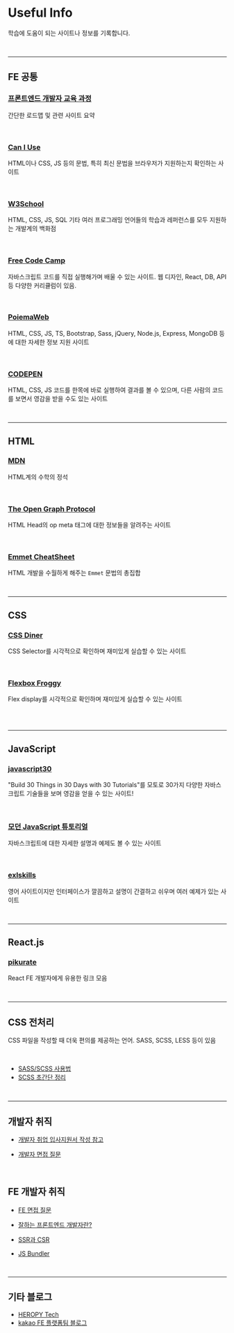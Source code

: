 # Useful Info

학습에 도움이 되는 사이트나 정보를 기록합니다.

<br>

---

## FE 공통

### [프론트엔드 개발자 교육 과정](https://velog.io/@gwak2837/%ED%94%84%EB%A1%A0%ED%8A%B8%EC%97%94%EB%93%9C-%EA%B0%9C%EB%B0%9C%EC%9E%90-%EA%B5%90%EC%9C%A1%EA%B3%BC%EC%A0%95)

간단한 로드맵 및 관련 사이트 요약

<br>

### [Can I Use](https://caniuse.com/)

HTML이나 CSS, JS 등의 문법, 특히 최신 문법을 브라우저가 지원하는지 확인하는 사이트

<br>

### [W3School](https://www.w3schools.com/)

HTML, CSS, JS, SQL 기타 여러 프로그래밍 언어들의 학습과 레퍼런스를 모두 지원하는 개발계의 백화점

<br>

### [Free Code Camp](https://www.freecodecamp.org/learn/)

자바스크립트 코드를 직접 실행해가며 배울 수 있는 사이트. 웹 디자인, React, DB, API 등 다양한 커리큘럼이 있음.

<br>

### [PoiemaWeb](https://poiemaweb.com/)

HTML, CSS, JS, TS, Bootstrap, Sass, jQuery, Node.js, Express, MongoDB 등에 대한 자세한 정보 지원 사이트

<br>

### [CODEPEN](https://codepen.io/?cursor=ZD0xJm89MCZwPTEmdj02NzI1Nw==)

HTML, CSS, JS 코드를 한목에 바로 실행하여 결과를 볼 수 있으며, 다른 사람의 코드를 보면서 영감을 받을 수도 있는 사이트

<br>

---

## HTML

### [MDN](https://developer.mozilla.org/ko/docs/Web/HTML)

HTML계의 수학의 정석

<br>

### [The Open Graph Protocol](https://ogp.me/)

HTML Head의 op meta 태그에 대한 정보들을 알려주는 사이트

<br>

### [Emmet CheatSheet](https://docs.emmet.io/cheat-sheet/)

HTML 개발을 수월하게 해주는 `Emmet` 문법의 총집합

<br>

---

## CSS

### [CSS Diner](https://flukeout.github.io/)

CSS Selector를 시각적으로 확인하며 재미있게 실습할 수 있는 사이트

<br>

### [Flexbox Froggy](https://flexboxfroggy.com/#ko)

Flex display를 시각적으로 확인하며 재미있게 실습할 수 있는 사이트

<br>

<br>

---

## JavaScript

### [javascript30](https://javascript30.com/)

"Build 30 Things in 30 Days with 30 Tutorials"를 모토로 30가지 다양한 자바스크립트 기술들을 보며 영감을 얻을 수 있는 사이트!

<br>

### [모던 JavaScript 튜토리얼](https://ko.javascript.info/)

자바스크립트에 대한 자세한 설명과 예제도 볼 수 있는 사이트

<br>

### [exlskills](https://exlskills.com/learn-en/courses/javascript-fundamentals-basics_javascript/conditional-statements-zgrXFcSqdfIF/the-if-statements-YcHrGQKxvTOI/if-else-statement-LdCCphLKupcQ)

영어 사이트이지만 인터페이스가 깔끔하고 설명이 간결하고 쉬우며 여러 예제가 있는 사이트

<br>

---

## React.js

### [pikurate](https://www.pikurate.com/pik/react-%ED%94%84%EB%A1%A0%ED%8A%B8-%EA%B0%9C%EB%B0%9C%EC%9E%90-%EC%9C%A0%EC%9A%A9%ED%95%9C-%EB%A7%81%ED%81%AC%EB%93%A4?category=%ED%85%8C%EC%8A%A4%ED%8A%B8)

React FE 개발자에게 유용한 링크 모음

<br>

---

## CSS 전처리

CSS 파일을 작성할 때 더욱 편의를 제공하는 언어. SASS, SCSS, LESS 등이 있음

<br>

- [SASS/SCSS 사용법](https://pinokio0702.tistory.com/311?category=471985)
- [SCSS 초간단 정리](https://pinokio0702.tistory.com/312?category=471985)

<br>

---

## 개발자 취직

- [개발자 취업 입사지원서 작성 참고](https://post.sayunbooks.com/entry/%EA%B0%9C%EB%B0%9C%EC%9E%90-%EC%B7%A8%EC%97%85-%EC%9E%85%EC%82%AC%EC%A7%80%EC%9B%90%EC%84%9C%EC%9E%90%EC%86%8C%EC%84%9C-%EC%9E%91%EC%84%B1%EC%8B%9C-%EC%B0%B8%EA%B3%A0%ED%95%98%EB%A9%B4-%EC%A2%8B%EC%9D%80-%EA%B8%B0%EC%88%A0%EB%B8%94%EB%A1%9C%EA%B7%B8-%EB%AA%A8%EC%9D%8C)

- [개발자 면접 질문](https://m.blog.naver.com/jhc9639/220967034588)

<br>

## FE 개발자 취직

- [FE 면접 질문](https://velog.io/@dlrbwls0302/%EC%BD%94%EB%94%A9-%ED%85%8C%EC%8A%A4%ED%8A%B8%EA%B8%B0%EC%88%A0-%EB%A9%B4%EC%A0%91-%EC%A4%80%EB%B9%84%ED%94%84%EB%A1%A0%ED%8A%B8%EC%97%94%EB%93%9C-%EB%A9%B4%EC%A0%91-%EC%A7%88%EB%AC%B8-%EB%AA%A8%EC%9D%8C%EA%B3%BC-%EB%8B%B5%EC%95%88)

- [잘하는 프론트엔드 개발자란?](https://velog.io/@teo/frontend)

- [SSR과 CSR](https://ivorycode.tistory.com/entry/SSRSever-Side-Rendering%EA%B3%BC-CSRClient-Side-Rendering)

- [JS Bundler](https://blog.leehov.in/24)

<br>

---

## 기타 블로그

- [HEROPY Tech](https://heropy.blog/)
- [kakao FE 플랫폼팀 블로그](https://tech.kakao.com/2020/05/26/recruit-frontend-engineer/)
